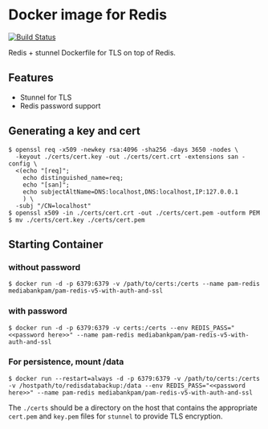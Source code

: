 # Docker image for Redis

[![Build Status](https://travis-ci.com/madflojo/redis-tls-dockerfile.svg?branch=master)](https://travis-ci.com/madflojo/redis-tls-dockerfile) 

Redis + stunnel Dockerfile for TLS on top of Redis.

## Features
- Stunnel for TLS
- Redis password support

## Generating a key and cert
```console
$ openssl req -x509 -newkey rsa:4096 -sha256 -days 3650 -nodes \
  -keyout ./certs/cert.key -out ./certs/cert.crt -extensions san -config \
  <(echo "[req]"; 
    echo distinguished_name=req; 
    echo "[san]"; 
    echo subjectAltName=DNS:localhost,DNS:localhost,IP:127.0.0.1
    ) \
  -subj "/CN=localhost"
$ openssl x509 -in ./certs/cert.crt -out ./certs/cert.pem -outform PEM
$ mv ./certs/cert.key ./certs/cert.pem
```

## Starting Container 

### without password

```console
$ docker run -d -p 6379:6379 -v /path/to/certs:/certs --name pam-redis mediabankpam/pam-redis-v5-with-auth-and-ssl
```

### with password

```console
$ docker run -d -p 6379:6379 -v certs:/certs --env REDIS_PASS="<<password here>>" --name pam-redis mediabankpam/pam-redis-v5-with-auth-and-ssl
```

### For persistence, mount /data

```console
$ docker run --restart=always -d -p 6379:6379 -v /path/to/certs:/certs -v /hostpath/to/redisdatabackup:/data --env REDIS_PASS="<<password here>>" --name pam-redis mediabankpam/pam-redis-v5-with-auth-and-ssl
```


The `./certs` should be a directory on the host that contains the appropriate `cert.pem` and `key.pem` files for `stunnel` to provide TLS encryption.
